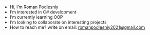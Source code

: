 - Hi, I’m Roman Podlesniy
- I’m interested in C# development
- I’m currently learning OOP
- I’m looking to collaborate on interesting projects
- How to reach me? write on email: romanpodlesniy2021@gmail.com

<!---
Roman20282/Roman20282 is a ✨ special ✨ repository because its `README.md` (this file) appears on your GitHub profile.
You can click the Preview link to take a look at your changes.
--->
